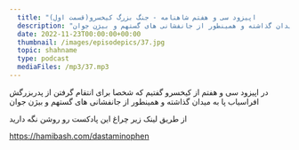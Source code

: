 ```yaml
---
  title: "اپیزود سی و هفتم شاهنامه - جنگ بزرگ کیخسرو(قسمت اول)              "
  description: "در اپیزود سی و هفتم از کیخسرو گفتیم که شخصا برای انتقام گرفتن از پدربزرگش افراسیاب پا به میدان گذاشته و همینطور از جانفشانی های گستهم و بیژن جوان"
  date: 2022-11-23T00:00:00+00:00
  thumbnail: /images/episodepics/37.jpg
  topic: shahname
  type: podcast
  mediaFiles: /mp3/37.mp3
---
```


در اپیزود سی و هفتم از کیخسرو گفتیم که شخصا برای انتقام گرفتن از پدربزرگش افراسیاب پا به میدان گذاشته و همینطور از جانفشانی های گستهم و بیژن جوان


از طریق لینک زیر چراغ این پادکست رو روشن نگه دارید

https://hamibash.com/dastaminophen